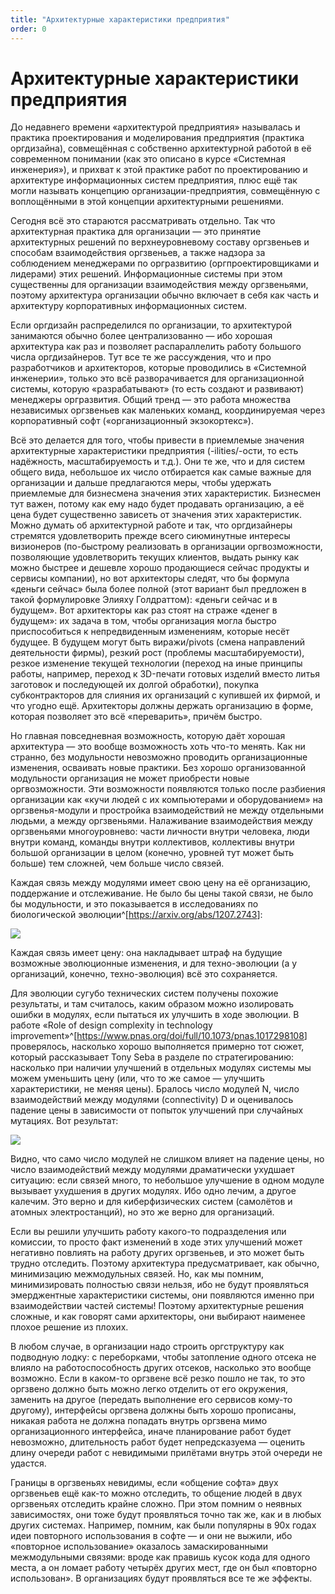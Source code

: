 ```yaml
---
title: "Архитектурные характеристики предприятия"
order: 0
---
```


# Архитектурные характеристики предприятия

До недавнего времени «архитектурой предприятия» называлась и практика проектирования и моделирования предприятия (практика оргдизайна), совмещённая с собственно архитектурной работой в её современном понимании (как это описано в курсе «Системная инженерия»), и прихват к этой практике работ по проектированию и архитектуре информационных систем предприятия, плюс ещё так могли называть концепцию организации-предприятия, совмещённую с воплощёнными в этой концепции архитектурными решениями.

Сегодня всё это стараются рассматривать отдельно. Так что архитектурная практика для организации — это принятие архитектурных решений по верхнеуровневому составу оргзвеньев и способам взаимодействия оргзвеньев, а также надзора за соблюдением менеджерами по оргразвитию (оргпроектировщиками и лидерами) этих решений. Информационные системы при этом существенны для организации взаимодействия между оргзвеньями, поэтому архитектура организации обычно включает в себя как часть и архитектуру корпоративных информационных систем.

Если оргдизайн распределился по организации, то архитектурой занимаются обычно более централизованно — ибо хорошая архитектура как раз и позволяет распараллелить работу большого числа оргдизайнеров. Тут все те же рассуждения, что и про разработчиков и архитекторов, которые проводились в «Системной инженерии», только это всё разворачивается для организационной системы, которую «разрабатывают» (то есть создают и развивают) менеджеры оргразвития. Общий тренд — это работа множества независимых оргзвеньев как маленьких команд, координируемая через корпоративный софт («организационный экзокортекс»).

Всё это делается для того, чтобы привести в приемлемые значения архитектурные характеристики предприятия (-ilities/-ости, то есть надёжность, масштабируемость и т.д.). Они те же, что и для систем общего вида, небольшое их число отбирается как самые важные для организации и дальше предлагаются меры, чтобы удержать приемлемые для бизнесмена значения этих характеристик. Бизнесмен тут важен, потому как ему надо будет продавать организацию, а её цена будет существенно зависеть от значения этих характеристик. Можно думать об архитектурной работе и так, что оргдизайнеры стремятся удовлетворить прежде всего сиюминутные интересы визионеров (по-быстрому реализовать в организации оргвозможности, позволяющие удовлетворить текущих клиентов, выдать рынку как можно быстрее и дешевле хорошо продающиеся сейчас продукты и сервисы компании), но вот архитекторы следят, что бы формула «деньги сейчас» была более полной (этот вариант был предложен в такой формулировке Элияху Голдраттом): «деньги сейчас и в будущем». Вот архитекторы как раз стоят на страже «денег в будущем»: их задача в том, чтобы организация могла быстро приспособиться к непредвиденным изменениям, которые несёт будущее. В будущем могут быть виражи/pivots (смена направлений деятельности фирмы), резкий рост (проблемы масштабируемости), резкое изменение текущей технологии (переход на иные принципы работы, например, переход к 3D-печати готовых изделий вместо литья заготовок и последующей их долгой обработки), покупка субконтракторов для слияния их организаций с купившей их фирмой, и что угодно ещё. Архитекторы должны держать организацию в форме, которая позволяет это всё «переварить», причём быстро.

Но главная повседневная возможность, которую даёт хорошая архитектура — это вообще возможность хоть что-то менять. Как ни странно, без модульности невозможно проводить организационные изменения, осваивать новые практики. Без хорошо организованной модульности организация не может приобрести новые оргвозможности. Эти возможности появляются только после разбиения организации как «кучи людей с их компьютерами и оборудованием» на оргзвенья-модули и простройка взаимодействий не между отдельными людьми, а между оргзвеньями. Налаживание взаимодействия между оргзвеньями многоуровнево: части личности внутри человека, люди внутри команд, команды внутри коллективов, коллективы внутри большой организации в целом (конечно, уровней тут может быть больше) тем сложней, чем больше число связей.

Каждая связь между модулями имеет свою цену на её организацию, поддержание и отслеживание. Не было бы цены такой связи, не было бы модульности, и это показывается в исследованиях по биологической эволюции^[<https://arxiv.org/abs/1207.2743>]:

![](/ru/professional/systems-management/76.png)

Каждая связь имеет цену: она накладывает штраф на будущие возможные эволюционные изменения, и для техно-эволюции (а у организаций, конечно, техно-эволюция) всё это сохраняется.

Для эволюции сугубо технических систем получены похожие результаты, и там считалось, каким образом можно изолировать ошибки в модулях, если пытаться их улучшить в ходе эволюции. В работе «Role of design complexity in technology improvement»^[<https://www.pnas.org/doi/full/10.1073/pnas.1017298108>] проверялось, насколько хорошо выполняется примерно тот сюжет, который рассказывает Tony Seba в разделе по стратегированию: насколько при наличии улучшений в отдельных модулях системы мы можем уменьшить цену (или, что то же самое — улучшить характеристики, не меняя цены). Бралось число модулей N, число взаимодействий между модулями (connectivity) D и оценивалось падение цены в зависимости от попыток улучшений при случайных мутациях. Вот результат:

![](/ru/professional/systems-management/77.png)

Видно, что само число модулей не слишком влияет на падение цены, но число взаимодействий между модулями драматически ухудшает ситуацию: если связей много, то небольшое улучшение в одном модуле вызывает ухудшения в других модулях. Ибо одно лечим, а другое калечим. Это верно и для киберфизических систем (самолётов и атомных электростанций), но это же верно для организаций.

Если вы решили улучшить работу какого-то подразделения или комиссии, то просто факт изменений в ходе этих улучшений может негативно повлиять на работу других оргзвеньев, и это может быть трудно отследить. Поэтому архитектура предусматривает, как обычно, минимизацию межмодульных связей. Но, как мы помним, минимизировать полностью связи нельзя, ибо не будут проявляться эмерджентные характеристики системы, они появляются именно при взаимодействии частей системы! Поэтому архитектурные решения сложные, и как говорят сами архитекторы, они выбирают наименее плохое решение из плохих.

В любом случае, в организации надо строить оргструктуру как подводную лодку: с переборками, чтобы затопление одного отсека не влияло на работоспособность других отсеков, насколько это вообще возможно. Если в каком-то оргзвене всё резко пошло не так, то это оргзвено должно быть можно легко отделить от его окружения, заменить на другое (передать выполнение его сервисов кому-то другому), интерфейсы оргзвена должны быть хорошо прописаны, никакая работа не должна попадать внутрь оргзвена мимо организационного интерфейса, иначе планирование работ будет невозможно, длительность работ будет непредсказуема — оценить длину очереди работ с невидимыми прилётами внутрь этой очереди не удастся.

Границы в оргзвеньях невидимы, если «общение софта» двух оргзвеньев ещё как-то можно отследить, то общение людей в двух оргзвеньях отследить крайне сложно. При этом помним о неявных зависимостях, они тоже будут проявляться точно так же, как и в любых других системах. Например, помним, как были популярны в 90х годах идеи повторного использования в софте — и они не выжили, ибо «повторное использование» оказалось замаскированными межмодульными связями: вроде как правишь кусок кода для одного места, а он ломает работу четырёх других мест, где он был «повторно использован». В организациях будут проявляться все те же эффекты.
